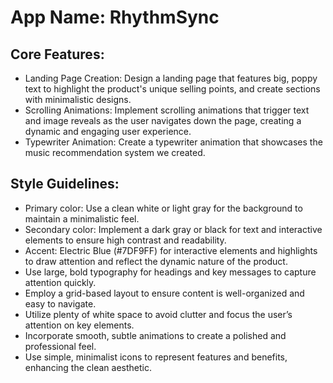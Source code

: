 # **App Name**: RhythmSync

## Core Features:

- Landing Page Creation: Design a landing page that features big, poppy text to highlight the product's unique selling points, and create sections with minimalistic designs.
- Scrolling Animations: Implement scrolling animations that trigger text and image reveals as the user navigates down the page, creating a dynamic and engaging user experience.
- Typewriter Animation: Create a typewriter animation that showcases the music recommendation system we created.

## Style Guidelines:

- Primary color: Use a clean white or light gray for the background to maintain a minimalistic feel.
- Secondary color: Implement a dark gray or black for text and interactive elements to ensure high contrast and readability.
- Accent: Electric Blue (#7DF9FF) for interactive elements and highlights to draw attention and reflect the dynamic nature of the product.
- Use large, bold typography for headings and key messages to capture attention quickly.
- Employ a grid-based layout to ensure content is well-organized and easy to navigate.
- Utilize plenty of white space to avoid clutter and focus the user’s attention on key elements.
- Incorporate smooth, subtle animations to create a polished and professional feel.
- Use simple, minimalist icons to represent features and benefits, enhancing the clean aesthetic.